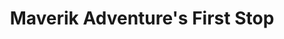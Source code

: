---
title: "Maverik Adventure's First Stop"
url: /american-fork/maverik-adventures-first-stop/
shop: Lebensmittel
---